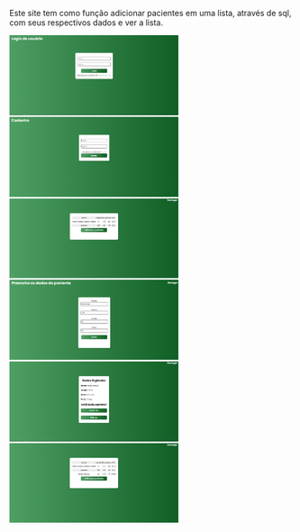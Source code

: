Este site tem como função adicionar pacientes em uma lista, através de sql, com seus respectivos dados e ver a lista.
<div style="*{display: flex; align: right;}">
  <img src="imagens/1.png" width=300px height=auto>
  <img src="imagens/2.png" width=300px height=auto>
  <img src="imagens/3.png" width=300px height=auto>
  <img src="imagens/4.png" width=300px height=auto>
  <img src="imagens/5.png" width=300px height=auto>
  <img src="imagens/6.png" width=300px height=auto>
</div>
